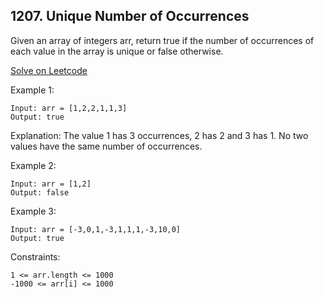 ## 1207. Unique Number of Occurrences

Given an array of integers arr, return true if the number of occurrences of each value in the array is unique or false otherwise.

 
[Solve on Leetcode](https://leetcode.com/problems/unique-number-of-occurrences/description) 

Example 1:
```
Input: arr = [1,2,2,1,1,3]
Output: true
```
Explanation: The value 1 has 3 occurrences, 2 has 2 and 3 has 1. No two values have the same number of occurrences.

Example 2:
```
Input: arr = [1,2]
Output: false
```
Example 3:
```
Input: arr = [-3,0,1,-3,1,1,1,-3,10,0]
Output: true
 ```

Constraints:
```
1 <= arr.length <= 1000
-1000 <= arr[i] <= 1000
```



